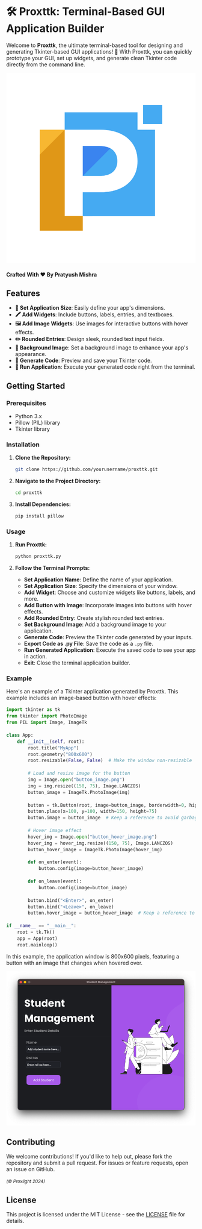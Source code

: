 # 🛠️ **Proxttk**: Terminal-Based GUI Application Builder

Welcome to **Proxttk**, the ultimate terminal-based tool for designing and generating Tkinter-based GUI applications! 🚀 With Proxttk, you can quickly prototype your GUI, set up widgets, and generate clean Tkinter code directly from the command line.

![Proxttk Logo](https://github.com/Proxlight/Proxttk/blob/main/Logo.png) <!-- Replace with your resized logo URL -->

#### Crafted With ❤️ By Pratyush Mishra
## Features

- **📐 Set Application Size**: Easily define your app's dimensions.
- **🖍️ Add Widgets**: Include buttons, labels, entries, and textboxes.
- **🖼️ Add Image Widgets**: Use images for interactive buttons with hover effects.
- **✏️ Rounded Entries**: Design sleek, rounded text input fields.
- **🌆 Background Image**: Set a background image to enhance your app's appearance.
- **💾 Generate Code**: Preview and save your Tkinter code.
- **🚀 Run Application**: Execute your generated code right from the terminal.

## Getting Started

### Prerequisites

- Python 3.x
- Pillow (PIL) library
- Tkinter library

### Installation

1. **Clone the Repository:**

   ```sh
   git clone https://github.com/yourusername/proxttk.git
   ```

2. **Navigate to the Project Directory:**

   ```sh
   cd proxttk
   ```

3. **Install Dependencies:**

   ```sh
   pip install pillow
   ```

### Usage

1. **Run Proxttk:**

   ```sh
   python proxttk.py
   ```

2. **Follow the Terminal Prompts:**

   - **Set Application Name**: Define the name of your application.
   - **Set Application Size**: Specify the dimensions of your window.
   - **Add Widget**: Choose and customize widgets like buttons, labels, and more.
   - **Add Button with Image**: Incorporate images into buttons with hover effects.
   - **Add Rounded Entry**: Create stylish rounded text entries.
   - **Set Background Image**: Add a background image to your application.
   - **Generate Code**: Preview the Tkinter code generated by your inputs.
   - **Export Code as .py File**: Save the code as a `.py` file.
   - **Run Generated Application**: Execute the saved code to see your app in action.
   - **Exit**: Close the terminal application builder.

### Example

Here's an example of a Tkinter application generated by Proxttk. This example includes an image-based button with hover effects:

```python
import tkinter as tk
from tkinter import PhotoImage
from PIL import Image, ImageTk

class App:
    def __init__(self, root):
        root.title("MyApp")
        root.geometry("800x600")
        root.resizable(False, False)  # Make the window non-resizable

        # Load and resize image for the button
        img = Image.open("button_image.png")
        img = img.resize((150, 75), Image.LANCZOS)
        button_image = ImageTk.PhotoImage(img)

        button = tk.Button(root, image=button_image, borderwidth=0, highlightthickness=0, relief="flat")
        button.place(x=100, y=100, width=150, height=75)
        button.image = button_image  # Keep a reference to avoid garbage collection

        # Hover image effect
        hover_img = Image.open("button_hover_image.png")
        hover_img = hover_img.resize((150, 75), Image.LANCZOS)
        button_hover_image = ImageTk.PhotoImage(hover_img)

        def on_enter(event):
            button.config(image=button_hover_image)

        def on_leave(event):
            button.config(image=button_image)

        button.bind("<Enter>", on_enter)
        button.bind("<Leave>", on_leave)
        button.hover_image = button_hover_image  # Keep a reference to avoid garbage collection

if __name__ == "__main__":
    root = tk.Tk()
    app = App(root)
    root.mainloop()
```

In this example, the application window is 800x600 pixels, featuring a button with an image that changes when hovered over. 

![Example App](https://github.com/Proxlight/Proxttk/blob/main/Demo.png) <!-- Replace with your example image URL -->

## Contributing

We welcome contributions! If you'd like to help out, please fork the repository and submit a pull request. For issues or feature requests, open an issue on GitHub.

<small><em>(© Proxlight 2024)</em></small>

## License

This project is licensed under the MIT License - see the [LICENSE](LICENSE) file for details.

